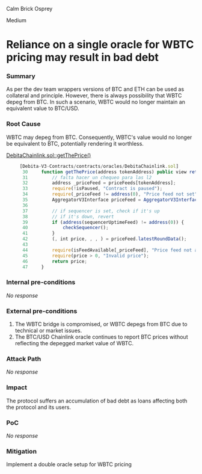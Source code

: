 Calm Brick Osprey

Medium

# Reliance on a single oracle for WBTC pricing may result in bad debt

### Summary

As per the dev team wrappers versions of BTC and ETH can be used as collateral and principle. However, there is always possibility that WBTC depeg from BTC. In such a scenario, WBTC would no longer maintain an equivalent value to BTC/USD.

### Root Cause

WBTC may depeg from BTC. Consequently, WBTC's value would no longer be equivalent to BTC, potentially rendering it worthless. 

[DebitaChainlink.sol::getThePrice()
](https://github.com/sherlock-audit/2024-11-debita-finance-v3/blob/main/Debita-V3-Contracts/contracts/oracles/DebitaChainlink.sol#L30-L47)
```javascript
     [Debita-V3-Contracts/contracts/oracles/DebitaChainlink.sol]
      30     function getThePrice(address tokenAddress) public view returns (int) {
      31         // falta hacer un chequeo para las l2
      32         address _priceFeed = priceFeeds[tokenAddress];
      33         require(!isPaused, "Contract is paused");
      34         require(_priceFeed != address(0), "Price feed not set");
      35         AggregatorV3Interface priceFeed = AggregatorV3Interface(_priceFeed);
      36 
      37         // if sequencer is set, check if it's up
      38         // if it's down, revert
      39         if (address(sequencerUptimeFeed) != address(0)) {
      40             checkSequencer();
      41         }
      42         (, int price, , , ) = priceFeed.latestRoundData();
      43 
      44         require(isFeedAvailable[_priceFeed], "Price feed not available");
      45         require(price > 0, "Invalid price");
      46         return price;
      47     }
```

### Internal pre-conditions

_No response_

### External pre-conditions

1. The WBTC bridge is compromised, or WBTC depegs from BTC due to technical or market issues.
2. The BTC/USD Chainlink oracle continues to report BTC prices without reflecting the depegged market value of WBTC.


### Attack Path

_No response_

### Impact

The protocol suffers an accumulation of bad debt as loans affecting both the protocol and its users.

### PoC

_No response_

### Mitigation

Implement a double oracle setup for WBTC pricing